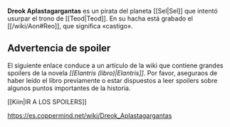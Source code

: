
**Dreok Aplastagargantas** es un pirata del planeta [[Sel\|Sel]] que intentó usurpar el trono de [[Teod\|Teod]]. En su hacha está grabado el [[/wiki/Aon#Reo]], que significa «castigo».

## Advertencia de spoiler
El siguiente enlace conduce a un artículo de la wiki que contiene grandes spoilers de la novela *[[Elantris (libro)\|Elantris]]*. Por favor, aseguraos de haber leído el libro previamente o estar dispuestos a leer spoilers sobre algunos puntos importantes de la historia.

[[Kiin\|IR A LOS SPOILERS]]


https://es.coppermind.net/wiki/Dreok_Aplastagargantas